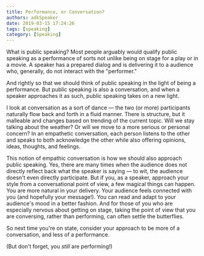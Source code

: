 ```yaml
---
title: Performance, or Conversation?
authors: adkSpeaker
date: 2019-03-15 17:24:26
tags: [speaking]
category: [Speaking]
---
```


<p>What is public speaking? Most people arguably would qualify public speaking as a performance of sorts not unlike being on stage for a play or in a movie. A speaker has a prepared dialog and is delivering it to a audience who, generally, do not interact with the "performer."</p>
<p>And rightly so that we should think of public speaking in the light of being a performance. But public speaking is also a conversation, and when a speaker approaches it as such, public speaking takes on a new light.</p>

<!-- truncate -->


<p>I look at conversation as a sort of dance &mdash; the two (or more) participants naturally flow back and forth in a fluid manner. There is structure, but it malleable and changes based on trending of the current topic. Will we stay talking about the weather? Or will we move to a more serious or personal concern? In an empathetic conversation, each person listens to the other and speaks to both acknowledge the other while also offering opinions, ideas, thoughts, and feelings.</p>
<p>This notion of empathic conversation is how we should also approach public speaking. Yes, there are many times when the audience does not directly reflect back what the speaker is saying &mdash; to wit, the audience doesn't even directly participate. But if you, as a speaker, approach your style from a conversational point of view, a few magical things can happen. You are more natural in your delivery. Your audience feels connected with you (and hopefully your message!). You can read and adapt to your audience's mood in a better fashion. And for those of you who are especially nervous about getting on stage, taking the point of view that you are conversing, rather than performing, can often settle the butterflies.</p>
<p>So next time you're on state, consider your approach to be more of a conversation, and less of a performance.</p>
<p>(But don't forget, you <em>still</em> are performing!)</p>